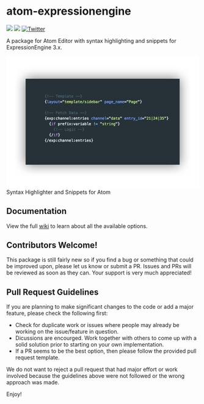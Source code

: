 # atom-expressionengine
![](https://img.shields.io/badge/Status-Maintained-brightgreen.svg)
![](https://img.shields.io/badge/Atom-%20v1.20.1%20tested-brightgreen.svg)
[![Twitter](https://img.shields.io/twitter/url/https/github.com/mindpixel-labs/atom-expressionengine.svg?style=social)](https://twitter.com/intent/tweet?text=ExpressionEngine%20Syntax%20Highlighter%20and%20Snippets%20for%20Atom%21%0A&url=https://github.com/mindpixel-labs/atom-expressionengine)

A package for Atom Editor with syntax highlighting and snippets for ExpressionEngine 3.x.

![](https://raw.githubusercontent.com/mindpixel-labs/atom-expressionengine/master/docs/images/expression-engine-syntax.png)
Syntax Highlighter and Snippets for Atom

## Documentation
View the full [wiki](https://github.com/mindpixel-labs/atom-expressionengine/wiki) to learn about all the available options.

## Contributors Welcome!
This package is still fairly new so if you find a bug or something that could be improved upon, please let us know or submit a PR. Issues and PRs will be reviewed as soon as they can. Your support is very much appreciated!

## Pull Request Guidelines
If you are planning to make significant changes to the code or add a major feature, please check the following first:

* Check for duplicate work or issues where people may already be working on the issue/feature in question.
* Dicussions are encourged. Work together with others to come up with a solid solution prior to starting on your own implementation.
* If a PR seems to be the best option, then please follow the provided pull request template.

We do not want to reject a pull request that had major effort or work involved because the guidelines above were not followed or the wrong approach was made.

Enjoy!
